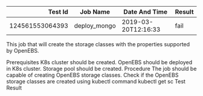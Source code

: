 |    Test Id    |  Job Name  |   Date And Time   |Result |
|--------------:|------------|-------------------|-------|
|124561553064393|deploy_mongo|2019-03-20T12:16:33|fail   |
This job that will create the storage classes with the properties supported by OpenEBS.

Prerequisites
K8s cluster should be created.
OpenEBS should be deployed in K8s cluster.
Storage pool should be created.
Procedure
The job should be capable of creating OpenEBS storage classes.
Check if the OpenEBS storage classes are created using kubectl command kubectl get sc
Test Result


